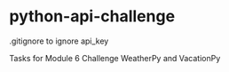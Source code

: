 # python-api-challenge

.gitignore to ignore api_key


Tasks for Module 6 Challenge
WeatherPy and VacationPy
